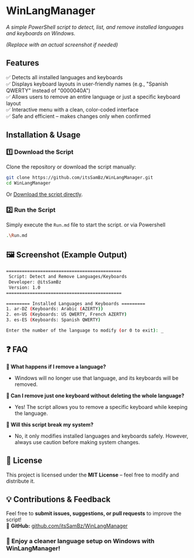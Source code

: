 # WinLangManager

*A simple PowerShell script to detect, list, and remove installed languages and keyboards on Windows.*

&#x20;*(Replace with an actual screenshot if needed)*

## Features

✅ Detects all installed languages and keyboards\
✅ Displays keyboard layouts in user-friendly names (e.g., "Spanish QWERTY" instead of "0000040A")\
✅ Allows users to remove an entire language or just a specific keyboard layout\
✅ Interactive menu with a clean, color-coded interface\
✅ Safe and efficient – makes changes only when confirmed

## Installation & Usage

### 1️⃣ Download the Script

Clone the repository or download the script manually:

```bash
git clone https://github.com/itsSamBz/WinLangManager.git
cd WinLangManager
```

Or [Download the script directly](https://github.com/itsSamBz/WinLangManager/archive/refs/heads/main.zip).

### 2️⃣ Run the Script

Simply execute the `Run.md` file to start the script.
or via Powershell

```bash
.\Run.md
```

## 🖼️ Screenshot (Example Output)

```bash
============================================
 Script: Detect and Remove Languages/Keyboards
 Developer: @itsSamBz
 Version: 1.0
============================================

========= Installed Languages and Keyboards =========
1. ar-DZ (Keyboards: Arabic (AZERTY))
2. en-US (Keyboards: US QWERTY, French AZERTY)
3. es-ES (Keyboards: Spanish QWERTY)

Enter the number of the language to modify (or 0 to exit): _
```

## ❓ FAQ

**🔹 What happens if I remove a language?**

- Windows will no longer use that language, and its keyboards will be removed.

**🔹 Can I remove just one keyboard without deleting the whole language?**

- Yes! The script allows you to remove a specific keyboard while keeping the language.

**🔹 Will this script break my system?**

- No, it only modifies installed languages and keyboards safely. However, always use caution before making system changes.

## 📜 License

This project is licensed under the **MIT License** – feel free to modify and distribute it.

## 💡 Contributions & Feedback

Feel free to **submit issues, suggestions, or pull requests** to improve the script!\
🔗 **GitHub:** [github.com/itsSamBz/WinLangManager](https://github.com/itsSamBz/WinLangManager)

### 🚀 Enjoy a cleaner language setup on Windows with WinLangManager!

